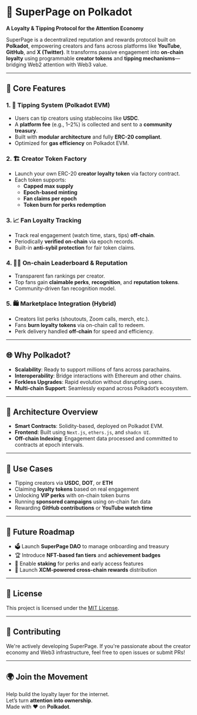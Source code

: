 # 🚀 SuperPage on Polkadot  
**A Loyalty & Tipping Protocol for the Attention Economy**

SuperPage is a decentralized reputation and rewards protocol built on **Polkadot**, empowering creators and fans across platforms like **YouTube**, **GitHub**, and **X (Twitter)**. It transforms passive engagement into **on-chain loyalty** using programmable **creator tokens** and **tipping mechanisms**—bridging Web2 attention with Web3 value.

---

## 🧩 Core Features

### 1. 💸 Tipping System (Polkadot EVM)
- Users can tip creators using stablecoins like **USDC**.
- A **platform fee** (e.g., 1–2%) is collected and sent to a **community treasury**.
- Built with **modular architecture** and fully **ERC-20 compliant**.
- Optimized for **gas efficiency** on Polkadot EVM.

### 2. 🏗️ Creator Token Factory
- Launch your own ERC-20 **creator loyalty token** via factory contract.
- Each token supports:
  - **Capped max supply**
  - **Epoch-based minting**
  - **Fan claims per epoch**
  - **Token burn for perks redemption**

### 3. 📈 Fan Loyalty Tracking
- Track real engagement (watch time, stars, tips) **off-chain**.
- Periodically **verified on-chain** via epoch records.
- Built-in **anti-sybil protection** for fair token claims.

### 4. 🧑‍🚀 On-chain Leaderboard & Reputation
- Transparent fan rankings per creator.
- Top fans gain **claimable perks**, **recognition**, and **reputation tokens**.
- Community-driven fan recognition model.

### 5. 🛍️ Marketplace Integration (Hybrid)
- Creators list perks (shoutouts, Zoom calls, merch, etc.).
- Fans **burn loyalty tokens** via on-chain call to redeem.
- Perk delivery handled **off-chain** for speed and efficiency.

---

## 🌐 Why Polkadot?

- **Scalability**: Ready to support millions of fans across parachains.
- **Interoperability**: Bridge interactions with Ethereum and other chains.
- **Forkless Upgrades**: Rapid evolution without disrupting users.
- **Multi-chain Support**: Seamlessly expand across Polkadot’s ecosystem.

---

## 🧱 Architecture Overview

- **Smart Contracts**: Solidity-based, deployed on Polkadot EVM.
- **Frontend**: Built using `Next.js`, `ethers.js`, and `shadcn UI`.
- **Off-chain Indexing**: Engagement data processed and committed to contracts at epoch intervals.

---

## 🎯 Use Cases

- Tipping creators via **USDC**, **DOT**, or **ETH**
- Claiming **loyalty tokens** based on real engagement
- Unlocking **VIP perks** with on-chain token burns
- Running **sponsored campaigns** using on-chain fan data
- Rewarding **GitHub contributions** or **YouTube watch time**

---

## 🔮 Future Roadmap

- 🗳️ Launch **SuperPage DAO** to manage onboarding and treasury
- 🏆 Introduce **NFT-based fan tiers** and **achievement badges**
- 🎁 Enable **staking** for perks and early access features
- 🔁 Launch **XCM-powered cross-chain rewards** distribution

---

## 📄 License

This project is licensed under the [MIT License](LICENSE).

---

## 🤝 Contributing

We're actively developing SuperPage. If you're passionate about the creator economy and Web3 infrastructure, feel free to open issues or submit PRs!

---

## 🌍 Join the Movement

Help build the loyalty layer for the internet.  
Let’s turn **attention into ownership**.  
Made with ❤️ on **Polkadot**.
